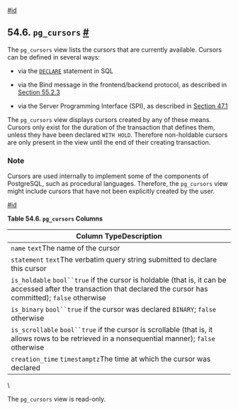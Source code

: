 [#id](#VIEW-PG-CURSORS)

## 54.6. `pg_cursors` [#](#VIEW-PG-CURSORS)



The `pg_cursors` view lists the cursors that are currently available. Cursors can be defined in several ways:

* via the [`DECLARE`](sql-declare) statement in SQL

* via the Bind message in the frontend/backend protocol, as described in [Section 55.2.3](protocol-flow#PROTOCOL-FLOW-EXT-QUERY)

* via the Server Programming Interface (SPI), as described in [Section 47.1](spi-interface)

The `pg_cursors` view displays cursors created by any of these means. Cursors only exist for the duration of the transaction that defines them, unless they have been declared `WITH HOLD`. Therefore non-holdable cursors are only present in the view until the end of their creating transaction.

### Note

Cursors are used internally to implement some of the components of PostgreSQL, such as procedural languages. Therefore, the `pg_cursors` view might include cursors that have not been explicitly created by the user.

[#id](#id-1.10.5.10.4)

**Table 54.6. `pg_cursors` Columns**

| Column TypeDescription                                                                                                                                             |
| ------------------------------------------------------------------------------------------------------------------------------------------------------------------ |
| `name` `text`The name of the cursor                                                                                                                                |
| `statement` `text`The verbatim query string submitted to declare this cursor                                                                                       |
| `is_holdable` `bool``true` if the cursor is holdable (that is, it can be accessed after the transaction that declared the cursor has committed); `false` otherwise |
| `is_binary` `bool``true` if the cursor was declared `BINARY`; `false` otherwise                                                                                    |
| `is_scrollable` `bool``true` if the cursor is scrollable (that is, it allows rows to be retrieved in a nonsequential manner); `false` otherwise                    |
| `creation_time` `timestamptz`The time at which the cursor was declared                                                                                             |

\


The `pg_cursors` view is read-only.
